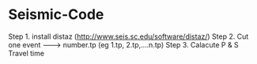 # Seismic-Code



Step 1. install distaz  (http://www.seis.sc.edu/software/distaz/)
Step 2. Cut one event ---> number.tp (eg 1.tp, 2.tp,....n.tp)
Step 3. Calacute P & S Travel time

